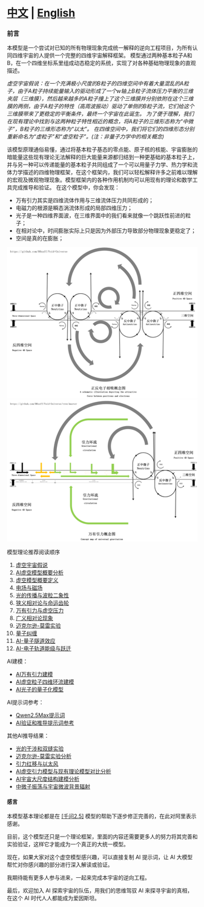 # [中文](https://00xxff.github.io/Void-Universe/) | [English](en/README.md)

### 前言

本模型是一个尝试对已知的所有物理现象完成统一解释的逆向工程项目，为所有认同四维宇宙的人提供一个完整的四维宇宙解释框架。
模型通过两种基本粒子A和B，在一个四维坐标系里组成动态稳定的系统，实现了对各种基础物理现象的直观描述。

*虚空宇宙假说：在一个充满极小尺度的B粒子的四维空间中有着大量混乱的A粒子，由于A粒子持续能量输入的驱动形成了一个w轴上B粒子流体压力平衡的三维夹层（三维膜），然后越来越多的A粒子撞上了这个三维膜并分别依附在这个三维膜的两侧，由于A粒子的特性（高周波振动）驱动了单侧的B粒子流，它们给这个三维膜带来了更稳定的平衡条件，最终一个宇宙在此诞生。
为了便于理解，我们在现有理论中找到与这两种粒子特性相近的概念，将A粒子的三维形态称为“中微子”，B粒子的三维形态称为“以太”。
在四维空间中，我们将它们的四维形态分别重新命名为“虚粒子”和“虚空粒子”。(注：非量子力学中的相关概念)*

该模型原理通俗易懂，通过将基本粒子基态的零点能、原子核的核能、宇宙膨胀的暗能量这些现有理论无法解释的巨大能量来源都归结到一种更基础的基本粒子上，并与另一种可以传递能量的基本粒子共同组成了一个可以用量子力学、热力学和流体力学描述的四维物理框架，在这个框架内，我们可以轻松解释许多之前难以理解的宏观及微观物理现象。模型框架内的各种作用机制均可以用现有的理论和数学工具完成推导和验证。
在这个模型中，你会发现：

* 万有引力其实是四维流体作用与三维流体压力共同形成的；
* 电磁力的根源是瞬态涡流体形成的局部四维压力；
* 光子是一种四维界面波，在三维界面中的我们看来就像一个跳跃性前进的粒子；
* 在相对论中，时间膨胀实际上只是因为外部压力导致部分物理现象更稳定了；
* 空间是真的在膨胀；

![Image text](虚空宇宙模型及推理/标准模型/media/正反电子相吸概念图.png)
![Image text](虚空宇宙模型及推理/标准模型/media/万有引力概念图.png)

模型理论推荐阅读顺序

1. [虚空宇宙假说](虚空宇宙模型及推理/虚空宇宙假说.md)
2. [AI虚空模型概要分析](AI验证/AI虚空模型概要分析.md)
3. [虚空模型概要定义](虚空宇宙模型及推理/虚空模型概要定义.md)
4. [电场与磁场](虚空宇宙模型及推理/电场与磁场.md)
5. [光的传播与波粒二象性](虚空宇宙模型及推理/光的传播与波粒二象性.md)
6. [狭义相对论与命运齿轮](虚空宇宙模型及推理/狭义相对论与命运齿轮.md)
7. [万有引力与虚空压力](虚空宇宙模型及推理/万有引力与虚空压力.md)
8. [广义相对论现象](虚空宇宙模型及推理/广义相对论现象.md)
9. [迈克尔逊-莫雷实验](虚空宇宙模型及推理/迈克尔逊-莫雷实验.md)
10. [量子纠缠](虚空宇宙模型及推理/量子力学/量子纠缠.md)
11. [AI-量子隧道效应](虚空宇宙模型及推理/量子力学/AI-量子隧道效应.md)
12. [AI-电子轨道能级与跃迁](虚空宇宙模型及推理/量子力学/AI-电子轨道能级与跃迁.md)

AI建模：

* [AI万有引力建模](AI验证/虚空压力建模/AI万有引力建模.md)
* [AI虚空粒子四维环流建模](AI验证/虚空压力建模/AI虚空粒子四维环流建模.md)
* [AI光子的量子化模型](AI验证/AI光子的量子化模型.md)

AI提示词参考：

* [Qwen2.5Max提示词](AI提示词/Qwen2.5Max提示词.txt)
* [AI验证和推导提示词参考](AI提示词/AI验证和推导提示词参考.md)

其他AI推导结果：

* [光的干涉和双缝实验](AI验证/光的干涉和双缝实验.md)
* [迈克尔逊-莫雷实验分析](AI验证/迈克尔逊-莫雷实验分析.md)
* [引力红移与以太风](AI验证/虚空密度建模/引力红移与以太风.md)
* [AI虚空引力模型与现有理论模型对比分析](AI验证/AI虚空引力模型与现有理论模型对比分析.md)
* [AI宇宙大尺度结构建模分析](AI验证/AI宇宙大尺度结构建模分析.md)
* [中微子振荡与宇宙微波背景辐射](AI验证/中微子振荡与宇宙微波背景辐射.md)

#### 感言

本模型基本理论都是在 [[千问2.5]](https://chat.qwenlm.ai/) 模型的帮助下逐步修正完善的，在此对阿里表示感谢。

目前，这个模型还只是一个理论框架，里面的内容还需要更多人的努力将其完善和实验验证，这样它才能成为一个真正的大统一模型。

现在，如果大家对这个虚空模型感兴趣，可以直接复制 AI 提示词，让 AI 大模型帮忙对你感兴趣的部分进行深入解读或验证。

我期待能有更多人参与进来，一起来完成本宇宙的逆向工程。

最后，欢迎加入 AI 探索宇宙的队伍，用我们的思维驾驭 AI 来探寻宇宙的真相，在这个 AI 时代人人都能成为爱因斯坦。
